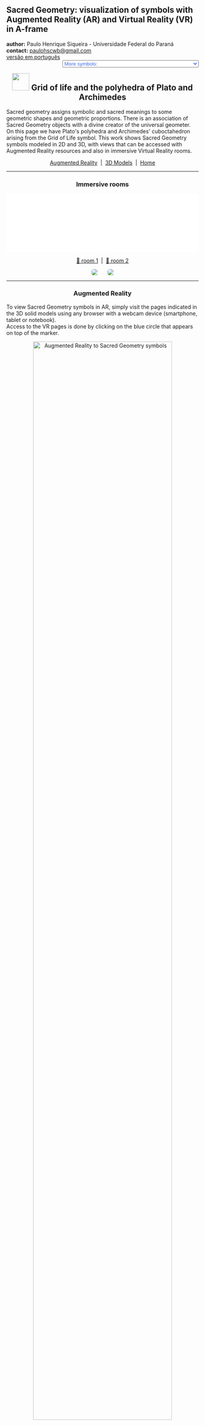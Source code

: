 <link rel="stylesheet" href="../scripts/style.css">
<meta charset="utf-8">
<link rel="icon" type="image/png" href="vr/salas/imagens/icone.png">
<h2>Sacred Geometry: visualization of symbols with Augmented Reality (AR) and Virtual Reality (VR) in A-frame</h2>
 <b>author:</b> Paulo Henrique Siqueira - Universidade Federal do Paraná
 <br><b>contact:</b> <a href="#">paulohscwb@gmail.com</a>
 <br><a href="https://paulohscwb.github.io/SacredGeometry/grid/pt-br/">versão em português</a>
 <form style="margin: 0 auto; float:right; text-align:right; width:100%; margin-bottom:15px;">
	<select id="url" onchange="urlHandler(this.value)" style="color:royalblue;">
		<option disabled selected value>More symbols:</option>
		<option value="../symbols/">Sacred Geometry symbols</option>
		<option value="../flower/">Flower of life and the polyhedra of Plato and Archimedes</option>
		<option value="../fruit/">Fruit of life and the polyhedra of Plato and Archimedes</option>
		<option disabled value="../grid/">Grid of life and the polyhedra of Plato and Archimedes</option>
		<option value="../metatron/">Metatron and the polyhedra of Plato and Archimedes</option>
		<option value="../merkaba/">Merkaba star</option>
		<option value="../sahasrarayantra/">Sahasrara Yantra</option>
	</select>
</form>
<script>
function urlHandler(value) {                               
    window.location.assign(`${value}`);
}
</script>

<p id="p1"></p>
  <h2 align="center"><img src="vr/salas/imagens/icone.png" style="margin-bottom:-10px" width="45"> Grid of life and the polyhedra of Plato and Archimedes</h2>
Sacred geometry assigns symbolic and sacred meanings to some geometric shapes and geometric proportions. There is an association of Sacred Geometry objects with a divine creator of the universal geometer. On this page we have Plato's polyhedra and Archimedes' cuboctahedron arising from the Grid of Life symbol.
This work shows Sacred Geometry symbols modeled in 2D and 3D, with views that can be accessed with Augmented Reality resources and also in immersive Virtual Reality rooms.

<p align="center"><a href="#ra">Augmented Reality</a><span>&nbsp;&nbsp;|&nbsp;&nbsp;</span><a href="#m3d">3D Models</a><span>&nbsp;&nbsp;|&nbsp;&nbsp;</span><a href="../">Home</a></p>
  <hr>
 <h3 align="center">Immersive rooms</h3>
  <div class="embed-container"><iframe width="100%" src="sala2.htm" title="Sala Imersiva dos símbolos da Geometria Sagrada" frameborder="0" loading="lazy"></iframe></div>
  <p align="center"><a href="sala1.htm" target="_blank">&#x1f517; room 1</a><span>&nbsp;&nbsp;|&nbsp;&nbsp;</span><a href="sala2.htm" target="_blank">&#x1f517; room 2</a></p>
  <p align="center"><img src="vr/salas/videos/geomSagrada5.gif" style="max-width: 47%; border-radius:5px; margin-right:5%" loading="lazy"/><img src="vr/salas/videos/geomSagrada6.gif" style="max-width: 47%; border-radius:5px" loading="lazy"/></p>
  <hr>
  <h3 id="ra" align="center">Augmented Reality</h3>
  To view Sacred Geometry symbols in AR, simply visit the pages indicated in the 3D solid models using any browser with a webcam device (smartphone, tablet or notebook).
<br>Access to the VR pages is done by clicking on the blue circle that appears on top of the marker.
<p align="center"><img style="border-radius:7px;" alt="Augmented Reality to Sacred Geometry symbols" src="ar/example.png" width="85%"></p>
<hr>
<h3 id="m3d" align="center">3D models</h3>
<iframe width="560" height="315" style="max-width:100%" src="https://www.youtube.com/embed/videoseries?list=PLy0I_lGW8HxVJx0ZNW6Uxk3XaE3vNuT9q" title="YouTube video player" frameborder="0" allow="accelerometer; autoplay; clipboard-write; encrypted-media; gyroscope; picture-in-picture; web-share" allowfullscreen></iframe>
<h4>1. Grid of life - tetrahedron</h4>
<a href="vr/GridOfLife2d_tetrahedron.htm" target="_blank" title="3D model" class="fotoA"><img src="ar/46A.png" class="foto" alt="Grid of life - tetrahedron"></a><img src="ar/46.png" class="qr">
 <br><br><br>Plato conceived the world as being composed of four basic elements: Earth, Fire, Air and Water. Furthermore, Plato established a mystical association between these elements and the Platonic solids. Thus, the tetrahedron is associated with Fire and corresponds to the first circumference of the Seed of Life symbol. The vertices of the regular tetrahedron appear on some intersections of the Grid of Life symbol lines.
 <br><br>
  <a href="ra.html" class="raAR" title="Augmented reality" target="_blank"></a>
 <hr>
<h4>2. Grid of life - cube</h4>
<a href="vr/GridOfLife2d_cube.htm" target="_blank" title="3D model" class="fotoA"><img src="ar/47A.png" class="foto" alt="Grid of life - cube"></a><img src="ar/47.png" class="qr">
 <br><br><br>According to Plato's mystical correspondence, the cube is associated with the Earth and corresponds to the second circumference of the Seed of Life symbol. The vertices of the cube appear on some intersections of the Grid of Life symbol lines.
 <br><br>
 <a href="ra.html" class="raAR" title="Augmented reality" target="_blank"></a>
<hr>
<h4>3. Grid of life - octahedron</h4>
<a href="vr/GridOfLife2d_octahedron.htm" target="_blank" title="3D model" class="fotoA"><img src="ar/48A.png" class="foto" alt="Grid of life - octahedron"></a><img src="ar/48.png" class="qr">
 <br><br><br>According to Plato's mystical correspondence, the octahedron is associated with Air and corresponds to the third circumference of the Seed of Life symbol. The vertices of the regular octahedron appear on some intersections of the Grid of Life symbol lines.
 <br><br>
 <a href="ra.html" class="raAR" title="Augmented reality" target="_blank"></a>
 <hr>
<h4>4. Grid of life - icosahedron</h4>
<a href="vr/GridOfLife2d_icosahedron.htm" target="_blank" title="3D model" class="fotoA"><img src="ar/49A.png" class="foto" alt="Grid of life - icosahedron"></a><img src="ar/49.png" class="qr">
 <br><br><br>According to Plato's mystical correspondence, the icosahedron is associated with Water and corresponds to the fourth circumference of the Seed of Life symbol. The vertices of the regular icosahedron appear overlapping or correspondingly associated with some intersections of the Grid of Life symbol lines.
 <br><br>
 <a href="ra.html" class="raAR" title="Augmented reality" target="_blank"></a>
<hr>
<h4>5. Grid of life - dodecahedron</h4>
<a href="vr/GridOfLife2d_dodecahedron.htm" target="_blank" title="3D model" class="fotoA"><img src="ar/50A.png" class="foto" alt="Grid of life - dodecahedron"></a><img src="ar/50.png" class="qr">
 <br><br><br>According to Plato's mystical correspondence, the dodecahedron is associated with the Universe and corresponds to the fifth circumference of the Seed of Life symbol. The vertices of the regular dodecahedron appear overlapping or correspondingly associated with some intersections of the Grid of Life symbol lines.
 <br><br>
  <a href="ra.html" class="raAR" title="Augmented reality" target="_blank"></a>
 <hr>
<h4>6. Grid of life - star tetrahedron</h4>
<a href="vr/GridOfLife2d_tetrahedronStar.htm" target="_blank" title="3D model" class="fotoA"><img src="ar/51A.png" class="foto" alt="Grid of life - star tetrahedron"></a><img src="ar/51.png" class="qr">
 <br><br><br>The Merkabah or Star tetrahedron or Star of Davi is the geometric figure that represents male and female energy  Heaven and Earth. The Star tetrahedron corresponds to the sixth circumference of the Seed of Life symbol and the vertices of this solid appear overlapping with some intersections of the Grid of Life symbol lines.
 <br><br>
 <a href="ra.html" class="raAR" title="Augmented reality" target="_blank"></a>
 <hr>
<h4>7. Grid of life - cuboctahedron</h4>
<a href="vr/GridOfLife2d_cuboctahedron.htm" target="_blank" title="3D model" class="fotoA"><img src="ar/52A.png" class="foto" alt="Grid of life - cuboctahedron"></a><img src="ar/52.png" class="qr">
 <br><br><br>The Archimedes cuboctahedron represents the Energy Vector of Equilibrium. The cuboctahedron corresponds to the seventh circumference of the Seed of Life symbol and the vertices of this solid appear overlapping or in correspondence with some intersections of the Grid of Life symbol lines.
 <br><br>
  <a href="ra.html" class="raAR" title="Augmented reality" target="_blank"></a>
 <hr>
<h4>8. Grid of Life 3D - cuboctahedron v1</h4>
<a href="vr/GridOfLife3d_v2_cuboctahedron.htm" target="_blank" title="3D model" class="fotoA"><img src="ar/60A.png" class="foto" alt="Grid of Life 3D"></a><img src="ar/60.png" class="qr">
 <br><br><br>In this representation we have the 3D model of the Grid of Life symbol built with 3 rotations around one of the symbols. Joining the intersections of the external lines, we obtain an Archimedean cuboctahedron.
 <br><br>
 <a href="ra.html" class="raAR" title="Augmented reality" target="_blank"></a>
 <hr>
 <h4>9. Grid of life 3D - tetrahedron</h4>
<a href="vr/GridOfLife3d_tetrahedron.htm" target="_blank" title="3D model" class="fotoA"><img src="ar/53A.png" class="foto" alt="Grid of life - tetrahedron"></a><img src="ar/53.png" class="qr">
 <br><br><br>The vertices of the regular tetrahedron appear at some intersections of the Grid of Life symbol lines. In the 3D representation, the tetrahedron is inscribed with the Grid of Life symbol.
 <br><br>
  <a href="ra1.html" class="raAR" title="Augmented reality" target="_blank"></a>
 <hr>
<h4>10. Grid of life 3D - cube</h4>
<a href="vr/GridOfLife3d_cube.htm" target="_blank" title="3D model" class="fotoA"><img src="ar/54A.png" class="foto" alt="Grid of life - cube"></a><img src="ar/54.png" class="qr">
 <br><br><br>The vertices of the cube appear at some intersections of the Grid of Life symbol lines. In the 3D representation, the cube is inscribed with the Grid of Life symbol.
 <br><br>
 <a href="ra1.html" class="raAR" title="Augmented reality" target="_blank"></a>
 <p class="topop"><a href="#p1" class="topo">back to top</a></p>
 <hr>
 <h4>11. Grid of life 3D- octahedron</h4>
<a href="vr/GridOfLife3d_octahedron.htm" target="_blank" title="3D model" class="fotoA"><img src="ar/55A.png" class="foto" alt="Grid of life - octahedron"></a><img src="ar/55.png" class="qr">
 <br><br><br>The vertices of the regular octahedron appear at some intersections of the Grid of Life symbol lines. In the 3D representation, the octahedron is inscribed with the Grid of Life symbol.
 <br><br>
 <a href="ra1.html" class="raAR" title="Augmented reality" target="_blank"></a>
 <hr>
<h4>12. Grid of life 3D - icosahedron</h4>
<a href="vr/GridOfLife3d_icosahedron.htm" target="_blank" title="3D model" class="fotoA"><img src="ar/56A.png" class="foto" alt="Grid of life - icosahedron"></a><img src="ar/56.png" class="qr">
 <br><br><br>The vertices of the regular icosahedron appear overlapping or correspondingly associated with some intersections of the Grid of Life symbol lines. In the 3D representation, the icosahedron is inscribed with the Grid of Life symbol.
 <br><br>
 <a href="ra1.html" class="raAR" title="Augmented reality" target="_blank"></a>
<hr>
<h4>13. Grid of life 3D - dodecahedron</h4>
<a href="vr/GridOfLife3d_dodecahedron.htm" target="_blank" title="3D model" class="fotoA"><img src="ar/57A.png" class="foto" alt="Grid of life - dodecahedron"></a><img src="ar/57.png" class="qr">
 <br><br><br>The vertices of the regular dodecahedron appear overlapping or correspondingly associated with some intersections of the Grid of Life symbol lines. In the 3D representation, the dodecahedron is circumscribed with the Grid of Life symbol.
 <br><br>
  <a href="ra1.html" class="raAR" title="Augmented reality" target="_blank"></a>
 <hr>
<h4>14. Grid of life 3D - star tetrahedron</h4>
<a href="vr/GridOfLife3d_tetrahedronStar.htm" target="_blank" title="3D model" class="fotoA"><img src="ar/58A.png" class="foto" alt="Grid of life - star tetrahedron"></a><img src="ar/58.png" class="qr">
 <br><br><br>The vertices of star tetrahedron appear overlapping with some intersections of the Grid of Life symbol lines. In the 3D representation, the star tetrahedron is inscribed with the Grid of Life symbol.
 <br><br>
 <a href="ra1.html" class="raAR" title="Augmented reality" target="_blank"></a>
 <hr>
<h4>15. Grid of life 3D - cuboctahedron</h4>
<a href="vr/GridOfLife3d_cuboctahedron.htm" target="_blank" title="3D model" class="fotoA"><img src="ar/59A.png" class="foto" alt="Grid of life - cuboctahedron"></a><img src="ar/59.png" class="qr">
 <br><br><br>The vertices of Archimedes cuboctahedron appear overlapping with some intersections of the Grid of Life symbol lines. In the 3D representation, the cuboctahedron is inscribed with the Grid of Life symbol.
 <br><br>
  <a href="ra1.html" class="raAR" title="Augmented reality" target="_blank"></a>
 <hr>
<h4>16. Grid of life 3D - tetrahedron fractal</h4>
<a href="vr/GridOfLife_Fractal1.htm" target="_blank" title="3D model" class="fotoA"><img src="ar/61A.png" class="foto" alt="Grid of life - tetrahedron fractal"></a><img src="ar/61.png" class="qr">
 <br><br><br>The vertices of tetrahedron fractal appear overlapping with some intersections of the Grid of Life symbol lines. In the 3D representation, the tetrahedron fractal is inscribed with the Grid of Life symbol.
 <br><br>
  <a href="ra1.html" class="raAR" title="Augmented reality" target="_blank"></a>
  <hr>
<h4>17. Grid of life with Flower of life symbol</h4>
<a href="vr/GridOfLife_FlowerofLife.htm" target="_blank" title="3D model" class="fotoA"><img src="ar/195A.png" class="foto" alt="Grid of life with Flower of life symbol"></a>
 <br><br><br><br><br>The Flower of Life is believed to be a key that can unlock the hidden knowledge of time and space within its petal-like structures. In this representation, we see the Flower of Life symbol forming the 3D symbol of the Grid of Life.
 <br><br><br><br><br>
 <p class="topop"><a href="#p1" class="topo">back to top</a></p>
<hr>

<br><a rel="license" href="http://creativecommons.org/licenses/by-nc-nd/4.0/"><img alt="Licença Creative Commons" style="border-width:0" src="https://i.creativecommons.org/l/by-nc-nd/4.0/88x31.png" loading="lazy"/></a><br /><span xmlns:dct="http://purl.org/dc/terms/" property="dct:title">Grid of life and the polyhedra of Plato and Archimedes - Visualization of symbols with Augmented Reality and Virtual Reality</span> by <a xmlns:cc="http://creativecommons.org/ns#" href="https://paulohscwb.github.io/SacredGeometry/grid/" property="cc:attributionName" rel="cc:attributionURL">Paulo Henrique Siqueira</a> is licensed with a license <a rel="license" href="http://creativecommons.org/licenses/by-nc-nd/4.0/">Creative Commons Attribution-NonCommercial-NoDerivatives 4.0 International</a>.

<h4>How to cite this work:</h4> 
<p>Siqueira, P.H., "Grid of life and the polyhedra of Plato and Archimedes: Visualization of symbols with Augmented Reality and Virtual Reality". Available in: <https://paulohscwb.github.io/SacredGeometry/grid/>, August 2024.</p>
<a target="_blank" href="https://doi.org/10.5281/zenodo.14502405"><img src="https://zenodo.org/badge/DOI/10.5281/zenodo.14502405.svg" alt="DOI"></a>
<br><br><b>References:</b>
<br>Pardesco. "Sacred Geometry Art, Symbols & Meanings". <a href="https://pardesco.com/blogs/news/sacred-geometry-art-symbols-meanings" target="_blank">https://pardesco.com/blogs/news/sacred-geometry-art-symbols-meanings</a>
<br>Weisstein, Eric W. "Platonic Solid" From MathWorld-A Wolfram Web Resource. <a href="http://mathworld.wolfram.com/PlatonicSolid.html" target="_blank">http://mathworld.wolfram.com/PlatonicSolid.html</a>
<br>Weisstein, Eric W. "Polyhedra" From MathWorld-A Wolfram Web Resource. <a href="https://mathworld.wolfram.com/topics/Polyhedra.html" target="_blank">https://mathworld.wolfram.com/topics/Polyhedra.html</a>
<br>Solar System Scope. "Solar Textures: Stars and Milky Way". <a href="https://www.solarsystemscope.com/textures/" target="_blank">https://www.solarsystemscope.com/textures/</a>
<br>McCooey, D. I. "Visual Polyhedra". <a href="http://dmccooey.com/polyhedra/" target="_blank">http://dmccooey.com/polyhedra/</a>
